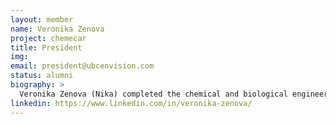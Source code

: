 ```yaml
---
layout: member
name: Veronika Zenova
project: chemecar
title: President
img: 
email: president@ubcenvision.com
status: alumni
biography: >
  Veronika Zenova (Nika) completed the chemical and biological engineering program at UBC. She is former President of the UBC AIChE chapter and former Co-Captain of the Chem-E-Car design team.
linkedin: https://www.linkedin.com/in/veronika-zenova/
---
```

